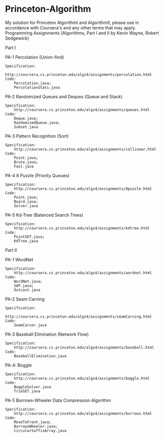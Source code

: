 # Princeton-Algorithm
My solution for Princeton AlgorithmI and AlgorithmII, please use in accordance with Coursera's and any other terms that may apply.
Programming Assignments (Algorithms, Part I and II by Kevin Wayne, Robert Sedgewick)

Part I

PA-1 Percolation (Union-find)

    Specification: 
        http://coursera.cs.princeton.edu/algs4/assignments/percolation.html
    Code:
        Percolation.java;
        PercolationStats.java
PA-2 Randomized Queues and Deques (Queue and Stack)

    Specification:
        http://coursera.cs.princeton.edu/algs4/assignments/queues.html
    Code:
        Deque.java;
        RandomizedQueue.java;
        Subset.java
PA-3 Pattern Recognition (Sort)

    Specification:
        http://coursera.cs.princeton.edu/algs4/assignments/collinear.html
    Code:
        Point.java;
        Brute.java;
        Fast.java
PA-4 8 Puzzle (Priority Queues)

    Specification:
        http://coursera.cs.princeton.edu/algs4/assignments/8puzzle.html
    Code:
        Point.java;
        Board.java;
        Solver.java
PA-5 Kd-Tree (Balanced Search Trees)

    Specification:
        http://coursera.cs.princeton.edu/algs4/assignments/kdtree.html
    Code:
        PointSET.java;
        KdTree.java
Part II

PA-1 WordNet

    Specification: 
        http://coursera.cs.princeton.edu/algs4/assignments/wordnet.html
    Code:
        WordNet.java;
        SAP.java;
        Outcast.java
PA-2 Seam Carving

    Specification: 
        http://coursera.cs.princeton.edu/algs4/assignments/seamCarving.html
    Code:
        SeamCarver.java
PA-3 Baseball Elimination (Network Flow)

    Specification: 
        http://coursera.cs.princeton.edu/algs4/assignments/baseball.html
    Code:
        BaseballElimination.java
PA-4: Boggle

    Specification:
        http://coursera.cs.princeton.edu/algs4/assignments/boggle.html
    Code:
    	BoggleSolver.java
    	TrieSET.java
PA-5 Burrows-Wheeler Data Compression Algorithm

    Specification: 
        http://coursera.cs.princeton.edu/algs4/assignments/burrows.html
    Code:
        MoveToFront.java;
        BurrowsWheeler.java;
        CircularSuffixArray.java
